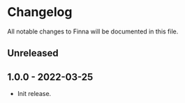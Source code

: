 # Changelog

All notable changes to Finna will be documented in this file.

## Unreleased

## 1.0.0 - 2022-03-25

-   Init release.
